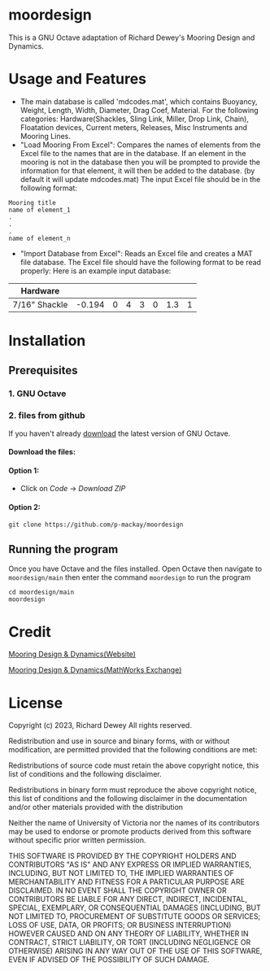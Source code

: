 # moordesign

This is a GNU Octave adaptation of Richard Dewey's Mooring Design and Dynamics. 

# Usage and Features
- The main database is called 'mdcodes.mat', which contains Buoyancy, Weight, 
Length, Width, Diameter, Drag Coef, Material. For the following categories: 
Hardware(Shackles, Sling Link, Miller, Drop Link, Chain), Floatation devices,
Current meters, Releases, Misc Instruments and Mooring Lines.
- "Load Mooring From Excel":
Compares the names of elements from the Excel file
to the names that are in the database. If an element in the mooring is not in 
the database then you will be prompted to provide the information for that element,
it will then be added to the database. (by default it will update mdcodes.mat)
The input Excel file should be in the following format:
```
Mooring title
name of element_1
.
.
.
name of element_n
```
- "Import Database from Excel": 
Reads an Excel file and creates a MAT file database. The Excel file should have
the following format to be read properly: Here is an example input database:

| Hardware     |        |   |   |   |   |     |   |
|--------------|--------|---|---|---|---|-----|---|
| 7/16" Shackle | -0.194 | 0 | 4 | 3 | 0 | 1.3 | 1 |




# Installation
## Prerequisites 
### 1. GNU Octave
### 2. files from github 
If you haven't already [download](https://octave.org/download) the latest version of 
GNU Octave.
#### Download the files:
#### Option 1: 
- Click on *Code* -> *Download ZIP* 

#### Option 2: 
`git clone https://github.com/p-mackay/moordesign`

## Running the program
Once you have Octave and the files installed. Open Octave then navigate to `moordesign/main` then enter the
command `moordesign` to run the program
```
cd moordesign/main 
moordesign
```

# Credit

[Mooring Design & Dynamics(Website)](http://web.uvic.ca/~rdewey/mooring/moordyn.php)

[Mooring Design & Dynamics(MathWorks Exchange)](http://web.uvic.ca/~rdewey/mooring/moordyn.php)


# License
Copyright (c) 2023, Richard Dewey
All rights reserved.

Redistribution and use in source and binary forms, with or without
modification, are permitted provided that the following conditions are met:

Redistributions of source code must retain the above copyright notice, this
list of conditions and the following disclaimer.

Redistributions in binary form must reproduce the above copyright notice,
this list of conditions and the following disclaimer in the documentation
and/or other materials provided with the distribution

Neither the name of University of Victoria nor the names of its
contributors may be used to endorse or promote products derived from this
software without specific prior written permission.

THIS SOFTWARE IS PROVIDED BY THE COPYRIGHT HOLDERS AND CONTRIBUTORS "AS IS"
AND ANY EXPRESS OR IMPLIED WARRANTIES, INCLUDING, BUT NOT LIMITED TO, THE
IMPLIED WARRANTIES OF MERCHANTABILITY AND FITNESS FOR A PARTICULAR PURPOSE ARE
DISCLAIMED. IN NO EVENT SHALL THE COPYRIGHT OWNER OR CONTRIBUTORS BE LIABLE
FOR ANY DIRECT, INDIRECT, INCIDENTAL, SPECIAL, EXEMPLARY, OR CONSEQUENTIAL
DAMAGES (INCLUDING, BUT NOT LIMITED TO, PROCUREMENT OF SUBSTITUTE GOODS OR
SERVICES; LOSS OF USE, DATA, OR PROFITS; OR BUSINESS INTERRUPTION) HOWEVER
CAUSED AND ON ANY THEORY OF LIABILITY, WHETHER IN CONTRACT, STRICT LIABILITY,
OR TORT (INCLUDING NEGLIGENCE OR OTHERWISE) ARISING IN ANY WAY OUT OF THE USE
OF THIS SOFTWARE, EVEN IF ADVISED OF THE POSSIBILITY OF SUCH DAMAGE.


